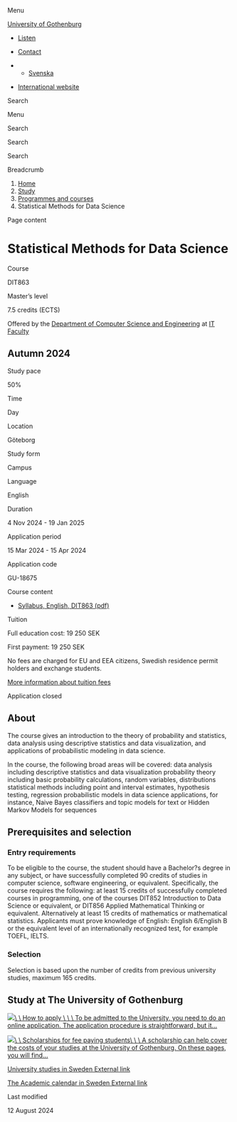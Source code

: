 Menu

[University of Gothenburg](/en)

- [Listen](//app-eu.readspeaker.com/cgi-bin/rsent?customerid=9467&lang=en_uk&readclass=region--content&url=https%3A%2F%2Fwww.gu.se%2Fen%2Fstudy-gothenburg%2Fstatistical-methods-for-data-science-dit863 "Listen with ReadSpeaker")

- [Contact](/en/contact)

- - [Svenska](/studera/hitta-utbildning/statistiska-metoder-for-data-science-dit863)
- [International website](/en/study-gothenburg/statistical-methods-for-data-science-dit863)

Search


Menu


Search


Search

Search

Breadcrumb

1. [Home](/en)
2. [Study](/en/study-in-gothenburg)
3. [Programmes and courses](/en/study-in-gothenburg/study-options)
4. Statistical Methods for Data Science


Page content

# Statistical Methods for Data Science

Course


DIT863


Master’s level



7.5 credits (ECTS)



Offered by the
[Department of Computer Science and Engineering](https://www.gu.se/en/computer-science-engineering)
at
[IT Faculty](https://www.gu.se/en/it-faculty)

## Autumn 2024

Study pace


50%

Time


Day

Location


Göteborg

Study form


Campus

Language


English

Duration


4 Nov 2024
\- 19 Jan 2025

Application period


15 Mar 2024
\- 15 Apr 2024

Application code


GU-18675

Course content


- [Syllabus, English, DIT863 (pdf)](https://kursplaner.gu.se/pdf/kurs/en/DIT863)


Tuition


Full education cost: 19 250 SEK

First payment: 19 250 SEK

No fees are charged for EU and EEA citizens, Swedish residence permit holders and exchange students.

[More information about tuition fees](https://www.gu.se/en/study-in-gothenburg/apply/tuition-fees)

Application closed


## About

The course gives an introduction to the theory of probability and statistics, data analysis using descriptive statistics and data visualization, and applications of probabilistic modeling in data science.

In the course, the following broad areas will be covered: data analysis including descriptive statistics and data visualization probability theory including basic probability calculations, random variables, distributions statistical methods including point and interval estimates, hypothesis testing, regression probabilistic models in data science applications, for instance, Naive Bayes classifiers and topic models for text or Hidden Markov Models for sequences

## Prerequisites and selection

### Entry requirements

To be eligible to the course, the student should have a Bachelor?s degree in any subject, or have successfully completed 90 credits of studies in computer science, software engineering, or equivalent. Specifically, the course requires the following: at least 15 credits of successfully completed courses in programming, one of the courses DIT852 Introduction to Data Science or equivalent, or DIT856 Applied Mathematical Thinking or equivalent. Alternatively at least 15 credits of mathematics or mathematical statistics. Applicants must prove knowledge of English: English 6/English B or the equivalent level of an internationally recognized test, for example TOEFL, IELTS.

### Selection

Selection is based upon the number of credits from previous university studies, maximum 165 credits.

## Study at The University of Gothenburg

[![](/sites/default/files/dynamic-image/dynamic_image_2188_218/public/2020-03/cytonn-photography-ZJEKICY5EXY-unsplash.jpg?media_id=2553&width=1904&height=208)\\
\\
How to apply \\
\\
\\
To be admitted to the University, you need to do an online application. The application procedure is straightforward, but it…](/en/study-in-gothenburg/apply)

[![](/sites/default/files/dynamic-image/dynamic_image_2188_218/public/2024-01/GU-7.jpg?media_id=95188&width=1904&height=208)\\
\\
Scholarships for fee paying students\\
\\
\\
A scholarship can help cover the costs of your studies at the University of Gothenburg. On these pages, you will find…](/en/study-in-gothenburg/apply/scholarships-for-fee-paying-students)

[University studies in Sweden External link](https://www.gu.se/en/study-in-gothenburg/before-you-arrive/university-studies-in-sweden "External link")

[The Academic calendar in Sweden External link](https://www.gu.se/en/study-in-gothenburg/when-you-are-here/academic-calendar "External link")

Last modified


12 August 2024